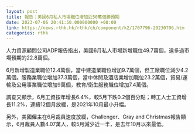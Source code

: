```yaml
---
layout: post
title: 報告：美國6月私人市場職位增加近50萬個勝預期
date: 2023-07-06 20:41:50.000000000 +08:00
link: https://news.rthk.hk/rthk/ch/component/k2/1707796-20230706.htm
categories: rthk
---
```


人力資源顧問公司ADP報告指出，美國6月私人市場新增職位49.7萬個，遠多過市場預期的22.8萬個。

6月新增製造業職位12.4萬個，當中建造業職位增加9.7萬個，但工廠職位減少4.2萬個。服務業職位增加37.3萬個，當中休閒及酒店業增加職位23.2萬個，貿易/運輸及公用事業職位增加9萬個，教育/衛生服務職位增加7.4萬個。

調查又顯示，6月工資按年增長6.4%，較5月下跌0.2個百分點；轉工人士工資增長11.2%，連續12個月放緩，是2021年10月最小升幅。

另外，美國僱主在6月裁員速度放緩，Challenger、Gray and Christmas報告顯示，6月裁員人數4.07萬人，較5月減少近一半，是去年10月以來最低。

